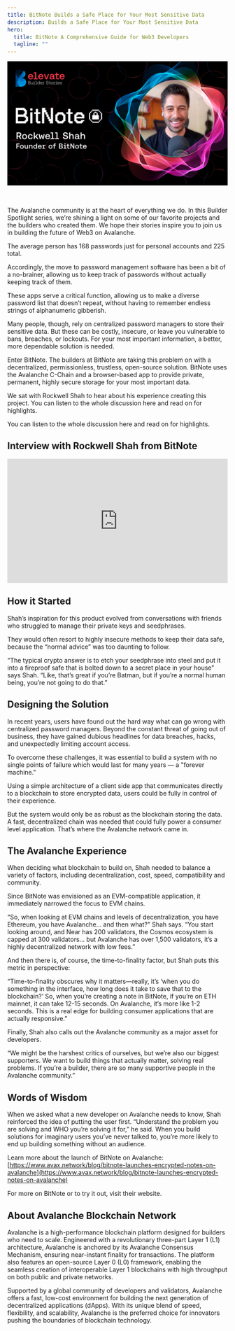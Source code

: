 ```yaml
---
title: BitNote Builds a Safe Place for Your Most Sensitive Data
description: Builds a Safe Place for Your Most Sensitive Data
hero:
  title: BitNote A Comprehensive Guide for Web3 Developers
  tagline: ""
---
```


<head>
  <Astro.head>
    <meta property="og:title" content={title} />
    <meta property="og:description" content={description} />
    <meta property="og:image" content={../../../../public/imgs/content/bitNoteHero.jpg} />
  </Astro.head>
</head>

![Getting Started Header](../../../../public/imgs/content/bitNoteHero.jpg)

<br />

The Avalanche community is at the heart of everything we do. In this Builder Spotlight series, we’re shining a light on some of our favorite projects and the builders who created them. We hope their stories inspire you to join us in building the future of Web3 on Avalanche.

The average person has 168 passwords just for personal accounts and 225 total.

Accordingly, the move to password management software has been a bit of a no-brainer, allowing us to keep track of passwords without actually keeping track of them.

These apps serve a critical function, allowing us to make a diverse password list that doesn’t repeat, without having to remember endless strings of alphanumeric gibberish.

Many people, though, rely on centralized password managers to store their sensitive data. But these can be costly, insecure, or leave you vulnerable to bans, breaches, or lockouts. For your most important information, a better, more dependable solution is needed.

Enter BitNote. The builders at BitNote are taking this problem on with a decentralized, permissionless, trustless, open-source solution. BitNote uses the Avalanche C-Chain and a browser-based app to provide private, permanent, highly secure storage for your most important data.

We sat with Rockwell Shah to hear about his experience creating this project. You can listen to the whole discussion here and read on for highlights.

You can listen to the whole discussion here and read on for highlights.

## Interview with Rockwell Shah from BitNote

<div style="position: relative; width: 100%; padding-top: 56.25%; overflow: hidden;">
  <iframe 
    src="https://www.youtube.com/embed/ukovHNdkAkQ?si=QO5CMGBnHvZs605M" 
    title="Video Player: Interview with Rockwell Shah from BitNote" 
    frameborder="0" 
    allow="accelerometer; autoplay; clipboard-write; encrypted-media; gyroscope; picture-in-picture; web-share" 
    referrerpolicy="strict-origin-when-cross-origin" 
    allowfullscreen 
    style="position: absolute; top: 0; left: 0; width: 100%; height: 100%;">
  </iframe>
</div>

## How it Started

Shah’s inspiration for this product evolved from conversations with friends who struggled to manage their private keys and seedphrases.

They would often resort to highly insecure methods to keep their data safe, because the “normal advice” was too daunting to follow.

“The typical crypto answer is to etch your seedphrase into steel and put it into a fireproof safe that is bolted down to a secret place in your house” says Shah. “Like, that’s great if you’re Batman, but if you’re a normal human being, you’re not going to do that.”

## Designing the Solution

In recent years, users have found out the hard way what can go wrong with centralized password managers. Beyond the constant threat of going out of business, they have gained dubious headlines for data breaches, hacks, and unexpectedly limiting account access.

To overcome these challenges, it was essential to build a system with no single points of failure which would last for many years — a "forever machine."

Using a simple architecture of a client side app that communicates directly to a blockchain to store encrypted data, users could be fully in control of their experience.

But the system would only be as robust as the blockchain storing the data. A fast, decentralized chain was needed that could fully power a consumer level application. That’s where the Avalanche network came in.

## The Avalanche Experience

When deciding what blockchain to build on, Shah needed to balance a variety of factors, including decentralization, cost, speed, compatibility and community.

Since BitNote was envisioned as an EVM-compatible application, it immediately narrowed the focus to EVM chains.

“So, when looking at EVM chains and levels of decentralization, you have Ethereum, you have Avalanche… and then what?” Shah says. “You start looking around, and Near has 200 validators, the Cosmos ecosystem is capped at 300 validators… but Avalanche has over 1,500 validators, it’s a highly decentralized network with low fees.”

And then there is, of course, the time-to-finality factor, but Shah puts this metric in perspective:

“Time-to-finality obscures why it matters—really, it’s ‘when you do something in the interface, how long does it take to save that to the blockchain?’ So, when you’re creating a note in BitNote, if you’re on ETH mainnet, it can take 12-15 seconds. On Avalanche, it’s more like 1-2 seconds. This is a real edge for building consumer applications that are actually responsive.”

Finally, Shah also calls out the Avalanche community as a major asset for developers.

“We might be the harshest critics of ourselves, but we’re also our biggest supporters. We want to build things that actually matter, solving real problems. If you’re a builder, there are so many supportive people in the Avalanche community.”

## Words of Wisdom

When we asked what a new developer on Avalanche needs to know, Shah reinforced the idea of putting the user first. “Understand the problem you are solving and WHO you’re solving it for,” he said. When you build solutions for imaginary users you’ve never talked to, you’re more likely to end up building something without an audience.

Learn more about the launch of BitNote on Avalanche: [https://www.avax.network/blog/bitnote-launches-encrypted-notes-on-avalanche](https://www.avax.network/blog/bitnote-launches-encrypted-notes-on-avalanche)

For more on BitNote or to try it out, visit their website.

## About Avalanche Blockchain Network

Avalanche is a high-performance blockchain platform designed for builders who need to scale. Engineered with a revolutionary three-part Layer 1 (L1) architecture, Avalanche is anchored by its Avalanche Consensus Mechanism, ensuring near-instant finality for transactions. The platform also features an open-source Layer 0 (L0) framework, enabling the seamless creation of interoperable Layer 1 blockchains with high throughput on both public and private networks.

Supported by a global community of developers and validators, Avalanche offers a fast, low-cost environment for building the next generation of decentralized applications (dApps). With its unique blend of speed, flexibility, and scalability, Avalanche is the preferred choice for innovators pushing the boundaries of blockchain technology.
